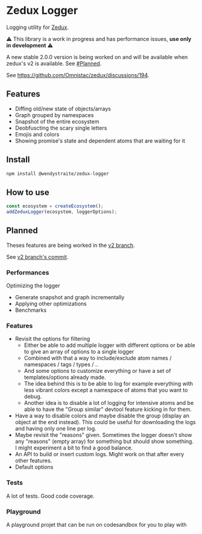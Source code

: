 # Zedux Logger

Logging utility for [Zedux](https://github.com/Omnistac/zedux).

⚠️ This library is a work in progress and has performance issues, **use only in development** ⚠️

A new stable 2.0.0 version is being worked on and will be available when zedux's v2 is available. See [#Planned](#Planned).

See https://github.com/Omnistac/zedux/discussions/194.

## Features

- Diffing old/new state of objects/arrays
- Graph grouped by namespaces
- Snapshot of the entire ecosystem
- Deobfuscting the scary single letters
- Emojis and colors
- Showing promise's state and dependent atoms that are waiting for it

## Install

```bash
npm install @wendystraite/zedux-logger
```

## How to use

```ts
const ecosystem = createEcosystem();
addZeduxLogger(ecosystem, loggerOptions);
```

## Planned

Theses features are being worked in the [v2 branch](https://github.com/Wendystraite/zedux-logger/tree/v2).

See [v2 branch's commit](https://github.com/Wendystraite/zedux-logger/compare/main...v2).

### Performances

Optimizing the logger
- Generate snapshot and graph incrementally
- Applying other optimizations
- Benchmarks

### Features

- Revisit the options for filtering
    - Either be able to add multiple logger with different options or be able to give an array of options to a single logger
    - Combined with that a way to include/exclude atom names / namespaces / tags / types / ..
    - And some options to customize everything or have a set of templates/options already made.
    - The idea behind this is to be able to log for example everything with less vibrant colors except a namespace of atoms that you want to debug.
    - Another idea is to disable a lot of logging for intensive atoms and be able to have the "Group similar" devtool feature kicking in for them.
- Have a way to disable colors and maybe disable the group (display an object at the end instead). This could be useful for downloading the logs and having only one line per log.
- Maybe revisit the "reasons" given. Sometimes the logger doesn't show any "reasons" (empty array) for something but should show something. I might experiment a bit to find a good balance.
- An API to build or insert custom logs. Might work on that after every other features.
- Default options

### Tests

A lot of tests. Good code coverage.

### Playground

A playground projet that can be run on codesandbox for you to play with
